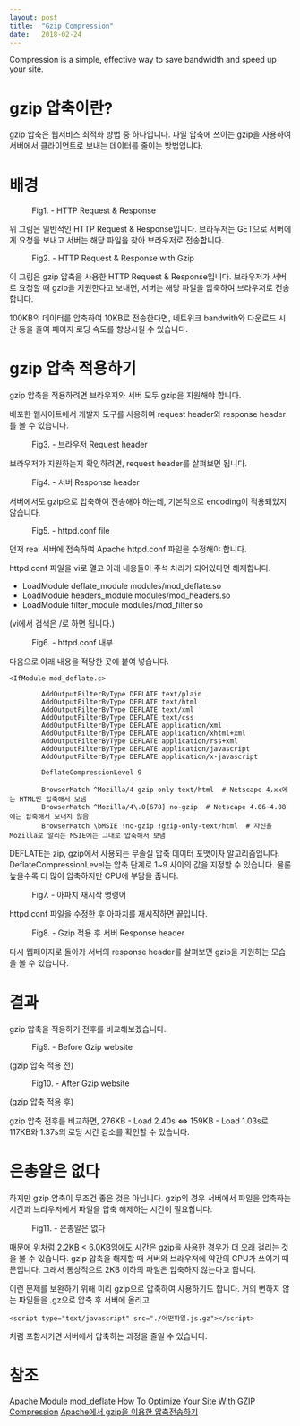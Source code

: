 ```yaml
---
layout: post
title:  "Gzip Compression"
date:   2018-02-24
---
```


<p class="intro"><span class="dropcap">C</span>ompression is a simple, effective way to save bandwidth and speed up your site.</p>

# gzip 압축이란?

gzip 압축은 웹서비스 최적화 방법 중 하나입니다.
파일 압축에 쓰이는 gzip을 사용하여 서버에서 클라이언트로 보내는 데이터를 줄이는 방법입니다.

# 배경

<figure>
	<img src="{{ '/assets/img/2018-02-24-gzip compression/HTTP req res.PNG' }}" alt="">
	<figcaption>Fig1. - HTTP Request & Response</figcaption>
</figure>
위 그림은 일반적인 HTTP Request & Response입니다.
브라우저는 GET으로 서버에게 요청을 보내고 서버는 해당 파일을 찾아 브라우저로 전송합니다.

<figure>
	<img src="{{ '/assets/img/2018-02-24-gzip compression/http compressed.PNG' }}" alt="">
	<figcaption>Fig2. - HTTP Request & Response with Gzip</figcaption>
</figure>
이 그림은 gzip 압축을 사용한 HTTP Request & Response입니다.
브라우저가 서버로 요청할 때 gzip을 지원한다고 보내면, 서버는 해당 파일을 압축하여 브라우저로 전송합니다.

100KB의 데이터를 압축하여 10KB로 전송한다면, 네트워크 bandwith와 다운로드 시간 등을 줄여 페이지 로딩 속도를 향상시킬 수 있습니다.

# gzip 압축 적용하기

gzip 압축을 적용하려면 브라우저와 서버 모두 gzip을 지원해야 합니다.

배포한 웹사이트에서 개발자 도구를 사용하여 request header와 response header를 볼 수 있습니다.

<figure>
	<img src="{{ '/assets/img/2018-02-24-gzip compression/request header gzip.PNG' }}" alt="">
	<figcaption>Fig3. - 브라우저 Request header</figcaption>
</figure>
브라우저가 지원하는지 확인하려면, request header를 살펴보면 됩니다.

<figure>
	<img src="{{ '/assets/img/2018-02-24-gzip compression/response header before.PNG' }}" alt="">
	<figcaption>Fig4. - 서버 Response header</figcaption>
</figure>
서버에서도 gzip으로 압축하여 전송해야 하는데, 기본적으로 encoding이 적용돼있지 않습니다.

<figure>
	<img src="{{ '/assets/img/2018-02-24-gzip compression/파일열기.PNG' }}" alt="">
	<figcaption>Fig5. - httpd.conf file</figcaption>
</figure>
먼저 real 서버에 접속하여 Apache httpd.conf 파일을 수정해야 합니다.

httpd.conf 파일을 vi로 열고 아래 내용들이 주석 처리가 되어있다면 해제합니다.

* LoadModule deflate\_module modules/mod\_deflate\.so
* LoadModule headers\_module modules/mod\_headers\.so
* LoadModule filter\_module modules/mod\_filter\.so

(vi에서 검색은 /로 하면 됩니다.)

<figure>
	<img src="{{ '/assets/img/2018-02-24-gzip compression/복붙내용.PNG' }}" alt="">
	<figcaption>Fig6. - httpd.conf 내부</figcaption>
</figure>
다음으로 아래 내용을 적당한 곳에 붙여 넣습니다.

```
<IfModule mod_deflate.c>

        AddOutputFilterByType DEFLATE text/plain
        AddOutputFilterByType DEFLATE text/html
        AddOutputFilterByType DEFLATE text/xml
        AddOutputFilterByType DEFLATE text/css
        AddOutputFilterByType DEFLATE application/xml
        AddOutputFilterByType DEFLATE application/xhtml+xml
        AddOutputFilterByType DEFLATE application/rss+xml
        AddOutputFilterByType DEFLATE application/javascript
        AddOutputFilterByType DEFLATE application/x-javascript

        DeflateCompressionLevel 9

        BrowserMatch ^Mozilla/4 gzip-only-text/html  # Netscape 4.xx에는 HTML만 압축해서 보냄
        BrowserMatch ^Mozilla/4\.0[678] no-gzip  # Netscape 4.06~4.08에는 압축해서 보내지 않음
        BrowserMatch \bMSIE !no-gzip !gzip-only-text/html  # 자신을 Mozilla로 알리는 MSIE에는 그대로 압축해서 보냄
```

DEFLATE는 zip, gzip에서 사용되는 무솔실 압축 데이터 포맷이자 알고리즘입니다.
DeflateCompressionLevel는 압축 단계로 1~9 사이의 값을 지정할 수 있습니다.
물론 높을수록 더 많이 압축하지만 CPU에 부담을 줍니다.

<figure>
	<img src="{{ '/assets/img/2018-02-24-gzip compression/아파치 재시작.PNG' }}" alt="">
	<figcaption>Fig7. - 아파치 재시작 명령어</figcaption>
</figure>
httpd.conf 파일을 수정한 후 아파치를 재시작하면 끝입니다.

<figure>
	<img src="{{ '/assets/img/2018-02-24-gzip compression/after gzip.PNG' }}" alt="">
	<figcaption>Fig8. - Gzip 적용 후 서버 Response header</figcaption>
</figure>
다시 웹페이지로 돌아가 서버의 response header를 살펴보면 gzip을 지원하는 모습을 볼 수 있습니다.

# 결과

gzip 압축을 적용하기 전후를 비교해보겠습니다.
<figure>
	<img src="{{ '/assets/img/2018-02-24-gzip compression/before gzip.png' }}" alt="">
	<figcaption>Fig9. - Before Gzip website</figcaption>
</figure>
(gzip 압축 적용 전)
<figure>
	<img src="{{ '/assets/img/2018-02-24-gzip compression/http after gzip.png' }}" alt="">
	<figcaption>Fig10. - After Gzip website</figcaption>
</figure>
(gzip 압축 적용 후)

gzip 압축 전후를 비교하면,
276KB - Load 2.40s <=> 159KB - Load 1.03s로
117KB와 1.37s의 로딩 시간 감소를 확인할 수 있습니다.

# 은총알은 없다

하지만 gzip 압축이 무조건 좋은 것은 아닙니다.
gzip의 경우 서버에서 파일을 압축하는 시간과 브라우저에서 파일을 압축 해제하는 시간이 필요합니다.
<figure>
	<img src="{{ '/assets/img/2018-02-24-gzip compression/but.PNG' }}" alt="">
	<figcaption>Fig11. - 은총알은 없다</figcaption>
</figure>
때문에 위처럼 2.2KB < 6.0KB임에도 시간은 gzip을 사용한 경우가 더 오래 걸리는 것을 볼 수 있습니다.
gzip 압축을 해제할 때 서버와 브라우저에 약간의 CPU가 쓰이기 때문입니다.
그래서 통상적으로 2KB 이하의 파일은 압축하지 않는다고 합니다.

이런 문제를 보완하기 위해 미리 gzip으로 압축하여 사용하기도 합니다.
거의 변하지 않는 파일들을 .gz으로 압축 후 서버에 올리고

```
<script type="text/javascript" src="./어떤파일.js.gz"></script>
```

처럼 포함시키면 서버에서 압축하는 과정을 줄일 수 있습니다.

# 참조

[Apache Module mod_deflate](https://httpd.apache.org/docs/2.4/en/mod/mod_deflate.html)
[How To Optimize Your Site With GZIP Compression](https://betterexplained.com/articles/how-to-optimize-your-site-with-gzip-compression/)
[Apache에서 gzip을 이용한 압축전송하기](http://www.playnexacro.com/index.html#show:article)